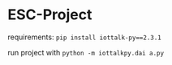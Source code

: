 # ESC-Project
requirements:
```pip install iottalk-py==2.3.1```

run project with ```python -m iottalkpy.dai a.py```
